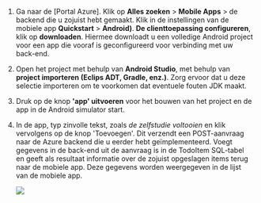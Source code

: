
1. Ga naar de [Portal Azure]. Klik op **Alles zoeken** > **Mobile Apps** > de backend die u zojuist hebt gemaakt. Klik in de instellingen van de mobiele app **Quickstart** > **Android)**. **De clienttoepassing configureren**, klik op **downloaden**. Hiermee downloadt u een volledige Android project voor een app die vooraf is geconfigureerd voor verbinding met uw back-end. 

2. Open het project met behulp van **Android Studio**, met behulp van **project importeren (Eclips ADT, Gradle, enz.)**. Zorg ervoor dat u deze selectie importeren om te voorkomen dat eventuele fouten JDK maakt.

3. Druk op de knop **'app' uitvoeren** voor het bouwen van het project en de app in de Android simulator start.

4. In de app, typ zinvolle tekst, zoals _de zelfstudie voltooien_ en klik vervolgens op de knop 'Toevoegen'. Dit verzendt een POST-aanvraag naar de Azure backend die u eerder hebt geïmplementeerd. Voegt gegevens in de back-end uit de aanvraag is in de TodoItem SQL-tabel en geeft als resultaat informatie over de zojuist opgeslagen items terug naar de mobiele app. Deze gegevens worden weergegeven in de lijst van de mobiele app. 

    ![](./media/app-service-mobile-android-quickstart/mobile-quickstart-startup-android.png)

[Azure Portal]: https://portal.azure.com/
